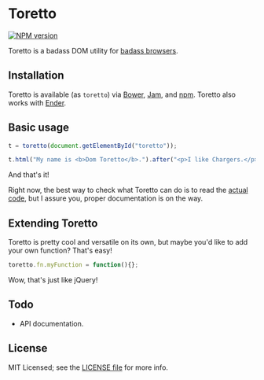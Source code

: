 # Toretto

[![NPM version](https://badge.fury.io/js/toretto.png)](http://badge.fury.io/js/toretto)

Toretto is a badass DOM utility for [badass browsers](#browser-support).

## Installation

Toretto is available (as `toretto`) via [Bower](http://bower.io), [Jam](http://jamjs.org), and [npm](http://npmjs.org). Toretto also works with [Ender](http://ender.var.require.io).

## Basic usage

```js
t = toretto(document.getElementById("toretto"));

t.html("My name is <b>Dom Toretto</b>.").after("<p>I like Chargers.</p>");
```

And that's it!

Right now, the best way to check what Toretto can do is to read the [actual code](src/toretto.js), but I assure you, proper documentation is on the way.

## Extending Toretto

Toretto is pretty cool and versatile on its own, but maybe you'd like to add your own function? That's easy!

```js
toretto.fn.myFunction = function(){};
```

Wow, that's just like jQuery!

## Todo

- API documentation.

## License

MIT Licensed; see the [LICENSE file](LICENSE) for more info.